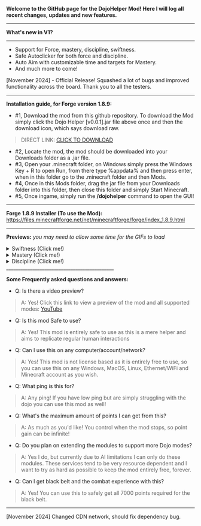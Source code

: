 **Welcome to the GitHub page for the DojoHelper Mod! Here I will log all recent changes, updates and new features.**
______________________________________________
**What's new in V1?**
______________________________________________
- Support for Force, mastery, discipline, swiftness.
- Safe Autoclicker for both force and discipline.
- Auto Aim with customizable time and targets for Mastery.
- And much more to come!

[November 2024] - Official Release! Squashed a lot of bugs and improved functionality across the board. Thank you to all the testers.
_____________________________________________
**Installation guide, for Forge version 1.8.9:**

- #1, Download the mod from this github repository. To download the Mod simply click the Dojo Helper [v0.0.1].jar file above once and then the download icon, which says download raw.
> DIRECT LINK: [CLICK TO DOWNLOAD](https://github.com/Joonlol/DojoHelper/raw/refs/heads/main/DojoHelper%20%5B1.8.9%5D.jar)
- #2, Locate the mod, the mod should be downloaded into your Downloads folder as a .jar file.
- #3, Open your .minecraft folder, on Windows simply press the Windows Key + R to open Run, from there type %appdata% and then press enter, when in this folder go to the .minecraft folder and then Mods.
- #4, Once in this Mods folder, drag the jar file from your Downloads folder into this folder, then close this folder and simply Start Minecraft.
- #5, Once ingame, simply run the **/dojohelper** command to open the GUI!
_____________________________________________
**Forge 1.8.9 Installer (To use the Mod):** https://files.minecraftforge.net/net/minecraftforge/forge/index_1.8.9.html
_____________________________________________

**Previews:** *you may need to allow some time for the GIFs to load*

<details>
  <summary>Swiftness (Click me!)</summary>
Auto Walk, jump and smart movement to get to the right block each time!

  ![swiftness](https://i.giphy.com/media/v1.Y2lkPTc5MGI3NjExOWF4c2V1d2dmOHM4dXhqaXVmdThjNXdrMjZnNzZqaHQzbzE0YnpvcyZlcD12MV9pbnRlcm5hbF9naWZfYnlfaWQmY3Q9Zw/mX1wlsazTDNb5VLYrW/giphy-downsized.gif)

</details>

</details>

<details>
  <summary>Mastery (Click me!)</summary>
Auto Aim + fire with configurable options.
  
![mastery](https://i.giphy.com/media/v1.Y2lkPTc5MGI3NjExZjVkcGZ0bmhkejlyMjFsc3dqbW5hNGN0aTJhNG9yajM0NnNsYzBhcyZlcD12MV9pbnRlcm5hbF9naWZfYnlfaWQmY3Q9Zw/9FIOlbax3QJwoPVs6h/giphy-downsized.gif)

</details>

<details>
  <summary>Discipline (Click me!)</summary>
Auto Sword Swap + Clicker!

  ![discipline](https://i.giphy.com/media/v1.Y2lkPTc5MGI3NjExMXV6NDNsN3o5YjZ5d2o4ZTV3dHI3dnY1dDVndG50MXlkc2wzc3N3eCZlcD12MV9pbnRlcm5hbF9naWZfYnlfaWQmY3Q9Zw/acAcqcdPIJEst1ft0E/giphy-downsized.gif)

</details>
_____________________________________________

**Some Frequently asked questions and answers:**

- Q: Is there a video preview?
> A: Yes! Click this link to view a preview of the mod and all supported modes: [YouTube](https://youtu.be/FmI1B04Hnfs)

- Q: Is this mod Safe to use?
> A: Yes! This mod is entirely safe to use as this is a mere helper and aims to replicate regular human interactions

- Q: Can I use this on any computer/account/network?
> A: Yes! This mod is not license based as it is entirely free to use, so you can use this on any Windows, MacOS, Linux, Ethernet/WiFi and Minecraft account as you wish.

- Q: What ping is this for?
> A: Any ping! If you have low ping but are simply struggling with the dojo you can use this mod as well!

- Q: What's the maximum amount of points I can get from this?
> A: As much as you'd like! You control when the mod stops, so point gain can be infinite!

- Q: Do you plan on extending the modules to support more Dojo modes?
> A: Yes I do, but currently due to AI limitations I can only do these modules. These services tend to be very resource dependent and I want to try as hard as possible to keep the mod entirely free, forever.

- Q: Can I get black belt and the combat experience with this?
> A: Yes! You can use this to safely get all 7000 points required for the black belt.

_____________________________________________
[November 2024] Changed CDN network, should fix dependency bug.
